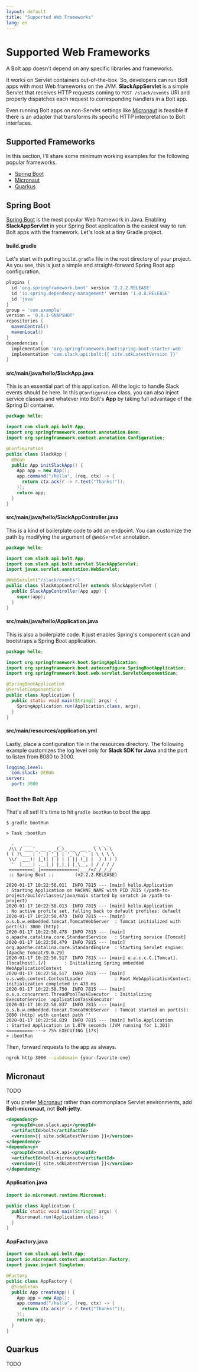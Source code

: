 ```yaml
---
layout: default
title: "Supported Web Frameworks"
lang: en
---
```


# Supported Web Frameworks

A Bolt app doesn't depend on any specific libraries and frameworks.

It works on Servlet containers out-of-the-box. So, developers can run Bolt apps with most Web frameworks on the JVM. **SlackAppServlet** is a simple Servlet that receives HTTP requests coming to `POST /slack/events` URI and properly dispatches each request to corresponding handlers in a Bolt app.

Even running Bolt apps on non-Servlet settings like [Micronaut](https://micronaut.io/) is feasible if there is an adapter that transforms its specific HTTP interpretation to Bolt interfaces.

## Supported Frameworks

In this section, I'll share some minimum working examples for the following popular frameworks.

* [Spring Boot](https://spring.io/guides/gs/spring-boot/)
* [Micronaut](https://micronaut.io/)
* [Quarkus](https://quarkus.io/)

## Spring Boot

[Spring Boot](https://spring.io/guides/gs/spring-boot/) is the most popular Web framework in Java. Enabling **SlackAppServlet** in your Spring Boot application is the easiest way to run Bolt apps with the framework. Let's look at a tiny Gradle project.

#### build.gradle

Let's start with putting `build.gradle` file in the root directory of your project. As you see, this is just a simple and straight-forward Spring Boot app configuration.

```groovy
plugins {
  id 'org.springframework.boot' version '2.2.2.RELEASE'
  id 'io.spring.dependency-management' version '1.0.8.RELEASE'
  id 'java'
}
group = 'com.example'
version = '0.0.1-SNAPSHOT'
repositories {
  mavenCentral()
  mavenLocal()
}
dependencies {
  implementation 'org.springframework.boot:spring-boot-starter-web'
  implementation 'com.slack.api:bolt:{{ site.sdkLatestVersion }}'
}
```

#### src/main/java/hello/SlackApp.java

This is an essential part of this application. All the logic to handle Slack events should be here. In this `@Configuration` class, you can also inject service classes and whatever into Bolt's **App** by taking full advantage of the Spring DI container.

```java
package hello;

import com.slack.api.bolt.App;
import org.springframework.context.annotation.Bean;
import org.springframework.context.annotation.Configuration;

@Configuration
public class SlackApp {
  @Bean
  public App initSlackApp() {
    App app = new App();
    app.command("/hello", (req, ctx) -> {
      return ctx.ack(r -> r.text("Thanks!"));
    });
    return app;
  }
}
```

#### src/main/java/hello/SlackAppController.java

This is a kind of boilerplate code to add an endpoint. You can customize the path by modifying the argument of `@WebServlet` annotation.

```java
package hello;

import com.slack.api.bolt.App;
import com.slack.api.bolt.servlet.SlackAppServlet;
import javax.servlet.annotation.WebServlet;

@WebServlet("/slack/events")
public class SlackAppController extends SlackAppServlet {
  public SlackAppController(App app) {
    super(app);
  }
}
```

#### src/main/java/hello/Application.java

This is also a boilerplate code. It just enables Spring's component scan and bootstraps a Spring Boot application.

```java
package hello;

import org.springframework.boot.SpringApplication;
import org.springframework.boot.autoconfigure.SpringBootApplication;
import org.springframework.boot.web.servlet.ServletComponentScan;

@SpringBootApplication
@ServletComponentScan
public class Application {
  public static void main(String[] args) {
    SpringApplication.run(Application.class, args);
  }
}
```

#### src/main/resources/application.yml

Lastly, place a configuration file in the resources directory. The following example customizes the log level only for **Slack SDK for Java** and the port to listen from 8080 to 3000.

```yaml
logging.level:
  com.slack: DEBUG
server:
  port: 3000
```

### Boot the Bolt App

That's all set! It's time to hit `gradle bootRun` to boot the app.


```
$ gradle bootRun

> Task :bootRun

  .   ____          _            __ _ _
 /\\ / ___'_ __ _ _(_)_ __  __ _ \ \ \ \
( ( )\___ | '_ | '_| | '_ \/ _` | \ \ \ \
 \\/  ___)| |_)| | | | | || (_| |  ) ) ) )
  '  |____| .__|_| |_|_| |_\__, | / / / /
 =========|_|==============|___/=/_/_/_/
 :: Spring Boot ::        (v2.2.2.RELEASE)

2020-01-17 10:22:50.011  INFO 7815 --- [main] hello.Application                        : Starting Application on MACHNE_NAME with PID 7815 (/path-to-project/build/classes/java/main started by seratch in /path-to-project)
2020-01-17 10:22:50.013  INFO 7815 --- [main] hello.Application                        : No active profile set, falling back to default profiles: default
2020-01-17 10:22:50.473  INFO 7815 --- [main] o.s.b.w.embedded.tomcat.TomcatWebServer  : Tomcat initialized with port(s): 3000 (http)
2020-01-17 10:22:50.478  INFO 7815 --- [main] o.apache.catalina.core.StandardService   : Starting service [Tomcat]
2020-01-17 10:22:50.479  INFO 7815 --- [main] org.apache.catalina.core.StandardEngine  : Starting Servlet engine: [Apache Tomcat/9.0.29]
2020-01-17 10:22:50.517  INFO 7815 --- [main] o.a.c.c.C.[Tomcat].[localhost].[/]       : Initializing Spring embedded WebApplicationContext
2020-01-17 10:22:50.517  INFO 7815 --- [main] o.s.web.context.ContextLoader            : Root WebApplicationContext: initialization completed in 478 ms
2020-01-17 10:22:50.750  INFO 7815 --- [main] o.s.s.concurrent.ThreadPoolTaskExecutor  : Initializing ExecutorService 'applicationTaskExecutor'
2020-01-17 10:22:50.837  INFO 7815 --- [main] o.s.b.w.embedded.tomcat.TomcatWebServer  : Tomcat started on port(s): 3000 (http) with context path ''
2020-01-17 10:22:50.839  INFO 7815 --- [main] hello.Application                        : Started Application in 1.079 seconds (JVM running for 1.301)
<=========----> 75% EXECUTING [17s]
> :bootRun
```

Then, forward requests to the app as always.

```bash
ngrok http 3000 --subdomain {your-favorite-one}
```


## Micronaut

TODO 

If you prefer [Micronaut](https://micronaut.io/) rather than commonplace Servlet environments, add **Bolt-micronaut**, not **Bolt-jetty**.

```xml
<dependency>
  <groupId>com.slack.api</groupId>
  <artifactId>bolt</artifactId>
  <version>{{ site.sdkLatestVersion }}</version>
</dependency>
<dependency>
  <groupId>com.slack.api</groupId>
  <artifactId>bolt-micronaut</artifactId>
  <version>{{ site.sdkLatestVersion }}</version>
</dependency>
```

#### Application.java

```java
import io.micronaut.runtime.Micronaut;

public class Application {
  public static void main(String[] args) {
    Micronaut.run(Application.class);
  }
}
```

#### AppFactory.java

```java
import com.slack.api.bolt.App;
import io.micronaut.context.annotation.Factory;
import javax.inject.Singleton;

@Factory
public class AppFactory {
  @Singleton
  public App createApp() {
    App app = new App();
    app.command("/hello", (req, ctx) -> {
      return ctx.ack(r -> r.text("Thanks!"));
    });
    return app;
  }
}
```


## Quarkus

TODO
